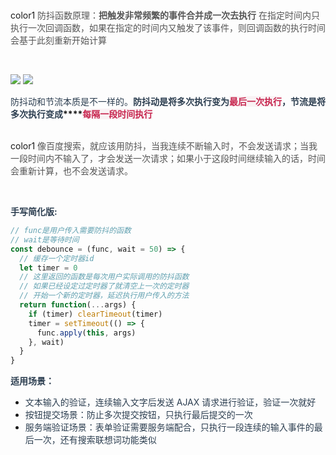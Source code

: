 <br/>color1
<font style="color:rgb(85, 85, 85);">防抖函数原理：</font>**<font style="color:rgb(85, 85, 85);">把触发非常频繁的事件合并成一次去执行</font>**<font style="color:rgb(85, 85, 85);"> 在指定时间内只执行一次回调函数，如果在指定的时间内又触发了该事件，则回调函数的执行时间会基于此刻重新开始计算</font>

<br/>

![](https://cdn.nlark.com/yuque/0/2024/png/207857/1718787176742-416c6f10-0a23-42dd-8193-ab5652a94a50.png)<font style="color:rgb(44, 62, 80);"> </font>![](https://cdn.nlark.com/yuque/0/2024/png/207857/1718787176899-6b48d89c-00a4-406d-bc89-2def4e551428.png)

<font style="color:rgb(44, 62, 80);">防抖动和节流本质是不一样的。</font>**<font style="color:rgb(44, 62, 80);">防抖动是将多次执行变为</font>****<font style="color:rgb(199, 37, 78);background-color:rgb(249, 242, 244);">最后一次执行</font>****<font style="color:rgb(44, 62, 80);">，节流是将多次执行变成</font>****<font style="color:rgb(199, 37, 78);background-color:rgb(249, 242, 244);">每隔一段时间执行</font>**

<br/>color1
<font style="color:rgb(85, 85, 85);background-color:rgb(255, 249, 249);"></font><font style="color:rgb(85, 85, 85);">像百度搜索，就应该用防抖，当我连续不断输入时，不会发送请求；当我一段时间内不输入了，才会发送一次请求；如果小于这段时间继续输入的话，时间会重新计算，也不会发送请求。</font>

<br/>

**<font style="color:rgb(44, 62, 80);">手写简化版:</font>**

```javascript
// func是用户传入需要防抖的函数
// wait是等待时间
const debounce = (func, wait = 50) => {
  // 缓存一个定时器id
  let timer = 0
  // 这里返回的函数是每次用户实际调用的防抖函数
  // 如果已经设定过定时器了就清空上一次的定时器
  // 开始一个新的定时器，延迟执行用户传入的方法
  return function(...args) {
    if (timer) clearTimeout(timer)
    timer = setTimeout(() => {
      func.apply(this, args)
    }, wait)
  }
}
```

**<font style="color:rgb(44, 62, 80);">适用场景：</font>**

+ <font style="color:rgb(44, 62, 80);">文本输入的验证，连续输入文字后发送 AJAX 请求进行验证，验证一次就好</font>
+ <font style="color:rgb(44, 62, 80);">按钮提交场景：防止多次提交按钮，只执行最后提交的一次</font>
+ <font style="color:rgb(44, 62, 80);">服务端验证场景：表单验证需要服务端配合，只执行一段连续的输入事件的最后一次，还有搜索联想词功能类似</font>

